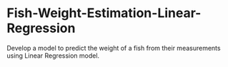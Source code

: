 # Fish-Weight-Estimation-Linear-Regression
Develop a model to predict the weight of a fish from their measurements using Linear Regression model.
